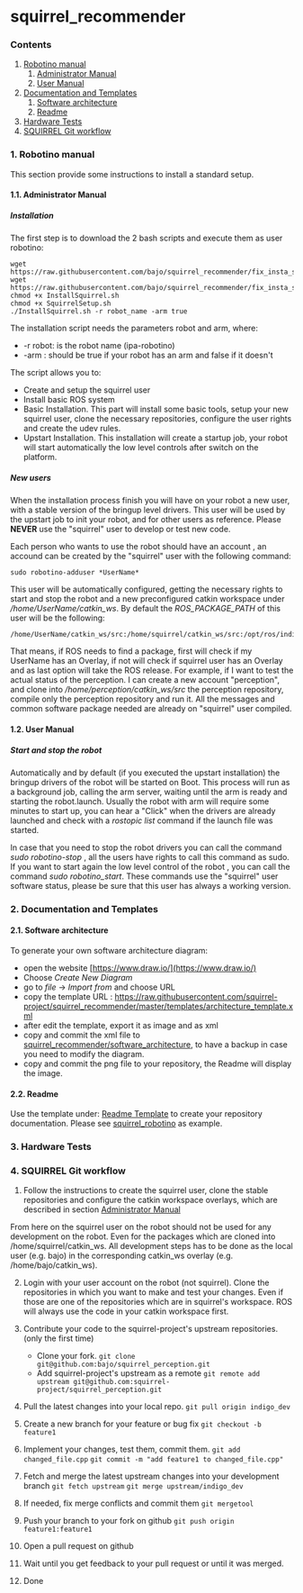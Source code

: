 # squirrel_recommender

### Contents

1. <a href="#Robotino-manual">Robotino manual</a>
     1. <a href="#Administrator-manual">Administrator Manual</a>
     2. <a href="#User-manual">User Manual</a>
2. <a href="#Documentation-and-Templates">Documentation and Templates</a>
     1. <a href="#Software-architecture">Software architecture</a>
     2. <a href="#Readme">Readme</a>
3. <a href="#Hardware-test">Hardware Tests</a>
4. <a href="#Git-workflow">SQUIRREL Git workflow</a>


### 1. Robotino manual <a id="1--installation-requirements"/> 
This section provide some instructions to install a standard setup.
 
#### 1.1. Administrator Manual <a id="Administrator-manual"/> 
##### Installation
The first step is to download the 2 bash scripts and execute them as user robotino:
```
wget https://raw.githubusercontent.com/bajo/squirrel_recommender/fix_insta_script/setup_robotino/InstallSquirrel.sh
wget https://raw.githubusercontent.com/bajo/squirrel_recommender/fix_insta_script/setup_robotino/SquirrelSetup.sh
chmod +x InstallSquirrel.sh
chmod +x SquirrelSetup.sh
./InstallSquirrel.sh -r robot_name -arm true
```

The installation script needs the parameters robot and arm, where:

* -r robot: is the robot name (ipa-robotino)
* -arm : should be true if your robot has an arm and false if it doesn't

The script allows you to:
* Create and setup the squirrel user
* Install basic ROS system
* Basic Installation. This part will install some basic tools, setup your new squirrel user, clone the necessary repositories, configure the user rights and create the udev rules.
* Upstart Installation. This installation will create a startup job, your robot will start automatically the low level controls after switch on the platform. 

##### New users

When the installation process finish you will have on your robot a new user, with a stable version of the bringup level drivers. This user will be used by the upstart job to init your robot, and for other users as reference. Please **NEVER** use the "squirrel" user to develop or test new code.

Each person who wants to use the robot should have an account , an accound can be created by the "squirrel" user with the following command:
```
sudo robotino-adduser *UserName*
```
This user will be automatically configured, getting the necessary rights to start and stop the robot and a new preconfigured catkin workspace under */home/UserName/catkin_ws*. By default the *ROS_PACKAGE_PATH* of this user will be the following:
```
/home/UserName/catkin_ws/src:/home/squirrel/catkin_ws/src:/opt/ros/indigo/share:/opt/ros/indigo/stacks
```
That means, if ROS needs to find a package, first will check if my UserName has an Overlay, if not will check if squirrel user has an Overlay and as last option will take the ROS release. 
For example, if I want to test the actual status of the perception. I can create a new account "perception", and clone into */home/perception/catkin_ws/src* the perception repository, compile only the perception repository and run it. All the messages and common software package needed are already on "squirrel" user compiled. 

#### 1.2. User Manual <a id="User-manual"/> 
##### Start and stop the robot

Automatically and by default (if you executed the upstart installation) the bringup drivers of the robot will be started on Boot. This process will run as a background job, calling the arm server, waiting until the arm is ready and starting the robot.launch. Usually the robot with arm will require some minutes to start up, you can hear a "Click" when the drivers are already launched and check with a *rostopic list* command if the launch file was started.

In case that you need to stop the robot drivers you can call the command *sudo robotino-stop* , all the users have rights to call this command as sudo. If you want to start again the low level control of the robot , you can call the command *sudo robotino_start*. These commands use the "squirrel" user software status, please be sure that this user has always a working version.

### 2. Documentation and Templates <a id="Documentation-and-Templates"/> 

#### 2.1. Software architecture <a id="Software-architecture"/> 

To generate your own software architecture diagram:

* open the website [https://www.draw.io/](https://www.draw.io/)
* Choose *Create New Diagram*
* go to *file* -> *Import from* and choose URL
* copy the template URL : https://raw.githubusercontent.com/squirrel-project/squirrel_recommender/master/templates/architecture_template.xml
* after edit the template, export it as image and as xml 
* copy and commit the xml file to [squirrel_recommender/software_architecture](https://github.com/squirrel-project/squirrel_recommender/tree/master/software_architecture), to have a backup in case you need to modify the diagram.
* copy and commit the png file to your repository, the Readme will display the image.

#### 2.2. Readme <a id="Readme"/> 

Use the template under: [Readme Template](https://raw.githubusercontent.com/squirrel-project/squirrel_recommender/master/templates/README.md) to create your repository documentation. Please see [squirrel_robotino](https://github.com/squirrel-project/squirrel_robotino/blob/indigo_dev/README.md) as example.

### 3. Hardware Tests <a id="Hardware-test"/> 


### 4. SQUIRREL Git workflow<a id="Git-workflow"/> 

1. Follow the instructions to create the squirrel user, clone the stable repositories and configure the catkin workspace overlays, which are described in section <a href="#Administrator-manual">Administrator Manual</a>

From here on the squirrel user on the robot should not be used for any development on the robot. Even for the packages which are cloned into /home/squirrel/catkin_ws.
All development steps has to be done as the local user (e.g. bajo) in the corresponding catkin_ws overlay (e.g. /home/bajo/catkin_ws).

2. Login with your user account on the robot (not squirrel).
Clone the repositories in which you want to make and test your changes. Even if those are one of the repositories which are in squirrel's workspace. ROS will always use the code in your catkin workspace first.

3. Contribute your code to the squirrel-project's upstream repositories.
(only the first time)
   * Clone your fork. 
```git clone git@github.com:bajo/squirrel_perception.git```
   * Add squirrel-project's upstream as a remote
```git remote add upstream git@github.com:squirrel-project/squirrel_perception.git```

  1. Pull the latest changes into your local repo.
```git pull origin indigo_dev```
  2. Create a new branch for your feature or bug fix
```git checkout -b feature1```
  3. Implement your changes, test them, commit them. 
```git add changed_file.cpp```
```git commit -m "add feature1 to changed_file.cpp"```
  4. Fetch and merge the latest upstream changes into your development branch
```git fetch upstream```
```git merge upstream/indigo_dev```
  5. If needed, fix merge conflicts and commit them
```git mergetool```
  6. Push your branch to your fork on github
```git push origin feature1:feature1```
  7. Open a pull request on github
  8. Wait until you get feedback to your pull request or until it was merged. 
  9. Done


